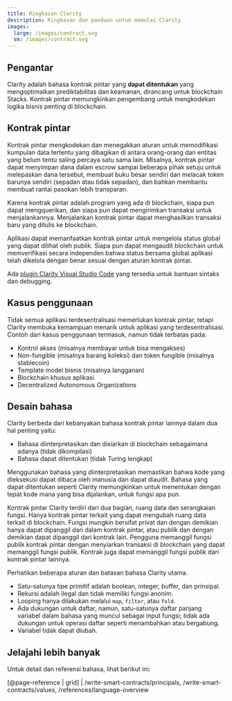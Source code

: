 ```yaml
---
title: Ringkasan Clarity
description: Ringkasan dan panduan untuk memulai Clarity
images:
  large: /images/contract.svg
  sm: /images/contract.svg
---
```


## Pengantar

Clarity adalah bahasa kontrak pintar yang **dapat ditentukan** yang mengoptimalkan prediktabilitas dan keamanan, dirancang untuk blockchain Stacks. Kontrak pintar memungkinkan pengembang untuk mengkodekan logika bisnis penting di blockchain.

## Kontrak pintar

Kontrak pintar mengkodekan dan menegakkan aturan untuk memodifikasi kumpulan data tertentu yang dibagikan di antara orang-orang dan entitas yang belum tentu saling percaya satu sama lain. Misalnya, kontrak pintar dapat menyimpan dana dalam escrow sampai beberapa pihak setuju untuk melepaskan dana tersebut, membuat buku besar sendiri dan melacak token barunya sendiri (sepadan atau tidak sepadan), dan bahkan membantu membuat rantai pasokan lebih transparan.

Karena kontrak pintar adalah program yang ada di blockchain, siapa pun dapat mengquerikan, dan siapa pun dapat mengirimkan transaksi untuk menjalankannya. Menjalankan kontrak pintar dapat menghasilkan transaksi baru yang ditulis ke blockchain.

Aplikasi dapat memanfaatkan kontrak pintar untuk mengelola status global yang dapat dilihat oleh publik. Siapa pun dapat mengaudit blockchain untuk memverifikasi secara independen bahwa status bersama global aplikasi telah dikelola dengan benar sesuai dengan aturan kontrak pintar.

Ada [plugin Clarity Visual Studio Code][] yang tersedia untuk bantuan sintaks dan debugging.

## Kasus penggunaan

Tidak semua aplikasi terdesentralisasi memerlukan kontrak pintar, tetapi Clarity membuka kemampuan menarik untuk aplikasi yang terdesentralisasi. Contoh dari kasus penggunaan termasuk, namun tidak terbatas pada:

- Kontrol akses (misalnya membayar untuk bisa mengakses)
- Non-fungible (misalnya barang koleksi) dan token fungible (misalnya stablecoin)
- Template model bisnis (misalnya langganan)
- Blockchain khusus aplikasi
- Decentralized Autonomous Organizations

## Desain bahasa

Clarity berbeda dari kebanyakan bahasa kontrak pintar lainnya dalam dua hal penting yaitu:

- Bahasa diinterpretasikan dan disiarkan di blockchain sebagaimana adanya (tidak dikompilasi)
- Bahasa dapat ditentukan (tidak Turing lengkap)

Menggunakan bahasa yang diinterpretasikan memastikan bahwa kode yang dieksekusi dapat dibaca oleh manusia dan dapat diaudit. Bahasa yang dapat ditentukan seperti Clarity memungkinkan untuk menentukan dengan tepat kode mana yang bisa dijalankan, untuk fungsi apa pun.

Kontrak pintar Clarity terdiri dari dua bagian, ruang data dan serangkaian fungsi. Hanya kontrak pintar terkait yang dapat mengubah ruang data terkait di blockchain. Fungsi mungkin bersifat privat dan dengan demikian hanya dapat dipanggil dari dalam kontrak pintar, atau publik dan dengan demikian dapat dipanggil dari kontrak lain. Pengguna memanggil fungsi publik kontrak pintar dengan menyiarkan transaksi di blockchain yang dapat memanggil fungsi publik. Kontrak juga dapat memanggil fungsi publik dari kontrak pintar lainnya.

Perhatikan beberapa aturan dan batasan bahasa Clarity utama.

- Satu-satunya tipe primitif adalah boolean, integer, buffer, dan prinsipal.
- Rekursi adalah ilegal dan tidak memiliki fungsi anonim.
- Looping hanya dilakukan melalui `map`, `filter`, atau `fold`.
- Ada dukungan untuk daftar, namun, satu-satunya daftar panjang variabel dalam bahasa yang muncul sebagai input fungsi; tidak ada dukungan untuk operasi daftar seperti menambahkan atau bergabung.
- Variabel tidak dapat diubah.

## Jelajahi lebih banyak

Untuk detail dan referensi bahasa, lihat berikut ini:

[@page-reference | grid] | /write-smart-contracts/principals, /write-smart-contracts/values, /references/language-overview

[plugin Clarity Visual Studio Code]: https://marketplace.visualstudio.com/items?itemName=HiroSystems.clarity-lsp
